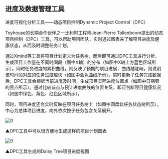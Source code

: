 ## 进度及数据管理工具

进度可视化分析工具——动态项目控制Dynamic Project Control（DPC）  

Toyhouse的长期合作伙伴之一比利时工程师Jean-Pierre Tollenboom提出的动态项目控制（DPC）工具，可以帮助项目团队，实时通过图表来了解项目进度及健康状态，从而及时调整任务计划。  


通过Xmind等工具将项目计划定义为任务树，而后即可通过DPC工具进行分析，生成项目工作量在不同时间段（图中X轴）的分布（如图中X轴上方蓝色区域所示）。同时任务进度的累积曲线，则反映了预期的项目进展，曲线越陡峭，则说明该时间段对应的任务进度越快（如图中蓝色曲线所示）。实时更新子任务完成数据后，DPC工具会根据当前进度及时间，生成项目实际进度位置点（如图中日期旁的黑点所示）。通过比较该点与预计进度曲线的位置关系，即可判断项目健康状况（如图中绿色、黄色、红色区域所示）。
  
同时，项目进度还会实时反映在项目任务树上（如图中圆盘状任务状态树所示），中心为总体项目进度，向外依次按子任务包含关系展开。

![0](../pic/4-19-1.jpg "0") 

▲DPC工具中可以很方便地生成这样的项目计划图表  

![0](../pic/4-19-2.jpg "0") 
 
▲DPC工具生成的Daisy Tree项目进度视图


